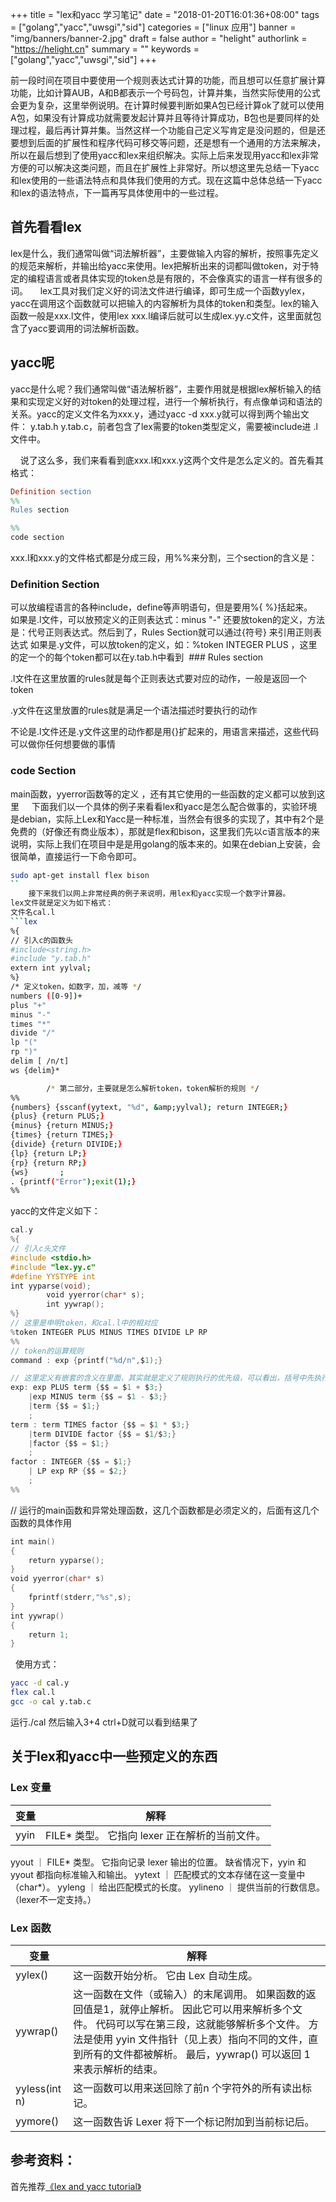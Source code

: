 +++
title = "lex和yacc 学习笔记"
date = "2018-01-20T16:01:36+08:00"
tags = ["golang","yacc","uwsgi","sid"]
categories = ["linux 应用"]
banner = "img/banners/banner-2.jpg"
draft = false
author = "helight"
authorlink = "https://helight.cn"
summary = ""
keywords = ["golang","yacc","uwsgi","sid"]
+++

前一段时间在项目中要使用一个规则表达式计算的功能，而且想可以任意扩展计算功能，比如计算AUB，A和B都表示一个号码包，计算并集，当然实际使用的公式会更为复杂，这里举例说明。在计算时候要判断如果A包已经计算ok了就可以使用A包，如果没有计算成功就需要发起计算并且等待计算成功，B包也是要同样的处理过程，最后再计算并集。当然这样一个功能自己定义写肯定是没问题的，但是还要想到后面的扩展性和程序代码可移交等问题，还是想有一个通用的方法来解决，所以在最后想到了使用yacc和lex来组织解决。实际上后来发现用yacc和lex非常方便的可以解决这类问题，而且在扩展性上非常好。所以想这里先总结一下yacc和lex使用的一些语法特点和具体我们使用的方式。现在这篇中总体总结一下yacc和lex的语法特点，下一篇再写具体使用中的一些过程。
<!--more-->
## 首先看看lex
lex是什么，我们通常叫做“词法解析器”，主要做输入内容的解析，按照事先定义的规范来解析，并输出给yacc来使用。lex把解析出来的词都叫做token，对于特定的编程语言或者具体实现的token总是有限的，不会像真实的语言一样有很多的词。
    lex工具对我们定义好的词法文件进行编译，即可生成一个函数yylex，yacc在调用这个函数就可以把输入的内容解析为具体的token和类型。lex的输入函数一般是xxx.l文件，使用lex xxx.l编译后就可以生成lex.yy.c文件，这里面就包含了yacc要调用的词法解析函数。

## yacc呢
yacc是什么呢？我们通常叫做“语法解析器”，主要作用就是根据lex解析输入的结果和实现定义好的对token的处理过程，进行一个解析执行，有点像单词和语法的关系。yacc的定义文件名为xxx.y，通过yacc -d xxx.y就可以得到两个输出文件： y.tab.h y.tab.c，前者包含了lex需要的token类型定义，需要被include进 .l文件中。

    说了这么多，我们来看看到底xxx.l和xxx.y这两个文件是怎么定义的。首先看其格式：
```lex
Definition section
%%
Rules section

%%
code section
```
xxx.l和xxx.y的文件格式都是分成三段，用%%来分割，三个section的含义是：
### Definition Section 

可以放编程语言的各种include，define等声明语句，但是要用%{ %}括起来。 
如果是.l文件，可以放预定义的正则表达式：minus "-" 还要放token的定义，方法是：代号正则表达式。然后到了，Rules Section就可以通过{符号} 来引用正则表达式
如果是.y文件，可以放token的定义，如：%token INTEGER PLUS ，这里的定一个的每个token都可以在y.tab.h中看到 
### Rules section

.l文件在这里放置的rules就是每个正则表达式要对应的动作，一般是返回一个token

.y文件在这里放置的rules就是满足一个语法描述时要执行的动作

不论是.l文件还是.y文件这里的动作都是用{}扩起来的，用语言来描述，这些代码可以做你任何想要做的事情 

### code Section

main函数，yyerror函数等的定义 ，还有其它使用的一些函数的定义都可以放到这里
    下面我们以一个具体的例子来看看lex和yacc是怎么配合做事的，实验环境是debian，实际上Lex和Yacc是一种标准，当然会有很多的实现了，其中有2个是免费的（好像还有商业版本），那就是flex和bison，这里我们先以c语言版本的来说明，实际上我们在项目中是是用golang的版本来的。如果在debian上安装，会很简单，直接运行一下命令即可。
```sh
sudo apt-get install flex bison
``
    接下来我们以网上非常经典的例子来说明，用lex和yacc实现一个数字计算器。
lex文件就是定义为如下格式：
文件名cal.l
```lex
%{ 
// 引入c的函数头
#include<string.h>  
#include "y.tab.h"  
extern int yylval;  
%}  
/* 定义token，如数字，加，减等 */
numbers ([0-9])+  
plus "+"  
minus "-"  
times "*"  
divide "/"  
lp "("  
rp ")"  
delim [ /n/t]  
ws {delim}*  

        /* 第二部分，主要就是怎么解析token，token解析的规则 */
%%  
{numbers} {sscanf(yytext, "%d", &amp;yylval); return INTEGER;}  
{plus} {return PLUS;}  
{minus} {return MINUS;}  
{times} {return TIMES;}  
{divide} {return DIVIDE;}  
{lp} {return LP;}  
{rp} {return RP;}  
{ws}       ;   
. {printf("Error");exit(1);}    
%% 
```
yacc的文件定义如下：
```c
cal.y
%{
// 引入c头文件
#include <stdio.h>
#include "lex.yy.c"
#define YYSTYPE int  
int yyparse(void);
        void yyerror(char* s);
        int yywrap();
%}
// 这里是申明token，和cal.l中的相对应
%token INTEGER PLUS MINUS TIMES DIVIDE LP RP
%%
// token的运算规则
command : exp {printf("%d/n",$1);}

// 这里定义有嵌套的含义在里面，其实就是定义了规则执行的优先级，可以看出，括号中先执行，乘除的再执行，最后是加减
exp: exp PLUS term {$$ = $1 + $3;}
    |exp MINUS term {$$ = $1 - $3;}
    |term {$$ = $1;}
    ;
term : term TIMES factor {$$ = $1 * $3;}
    |term DIVIDE factor {$$ = $1/$3;}
    |factor {$$ = $1;}
    ;
factor : INTEGER {$$ = $1;}
    | LP exp RP {$$ = $2;}
    ;
%%
```
// 运行的main函数和异常处理函数，这几个函数都是必须定义的，后面有这几个函数的具体作用
```c
int main()
{
    return yyparse();
}
void yyerror(char* s)
{
    fprintf(stderr,"%s",s);
}
int yywrap()
{
    return 1;
}
```
 
使用方式： 
```sh
yacc -d cal.y 
flex cal.l
gcc -o cal y.tab.c 
```
运行./cal 然后输入3+4 ctrl+D就可以看到结果了

## 关于lex和yacc中一些预定义的东西
### Lex 变量
变量 | 解释 
-|-
yyin | FILE* 类型。 它指向 lexer 正在解析的当前文件。
yyout ｜ FILE* 类型。 它指向记录 lexer 输出的位置。 缺省情况下，yyin 和 yyout 都指向标准输入和输出。
yytext ｜ 匹配模式的文本存储在这一变量中（char*）。
yyleng ｜ 给出匹配模式的长度。
yylineno ｜ 提供当前的行数信息。 （lexer不一定支持。）

### Lex 函数
 变量 | 解释 
-|-
yylex() | 这一函数开始分析。 它由 Lex 自动生成。
yywrap() | 这一函数在文件（或输入）的末尾调用。 如果函数的返回值是1，就停止解析。 因此它可以用来解析多个文件。 代码可以写在第三段，这就能够解析多个文件。 方法是使用 yyin 文件指针（见上表）指向不同的文件，直到所有的文件都被解析。 最后，yywrap() 可以返回 1 来表示解析的结束。
yyless(int n) | 这一函数可以用来送回除了前n 个字符外的所有读出标记。
yymore() | 这一函数告诉 Lexer 将下一个标记附加到当前标记后。

## 参考资料：
首先推荐[《lex and yacc tutorial》](http://epaperpress.com/lexandyacc/download/LexAndYaccTutorial.pdf) 